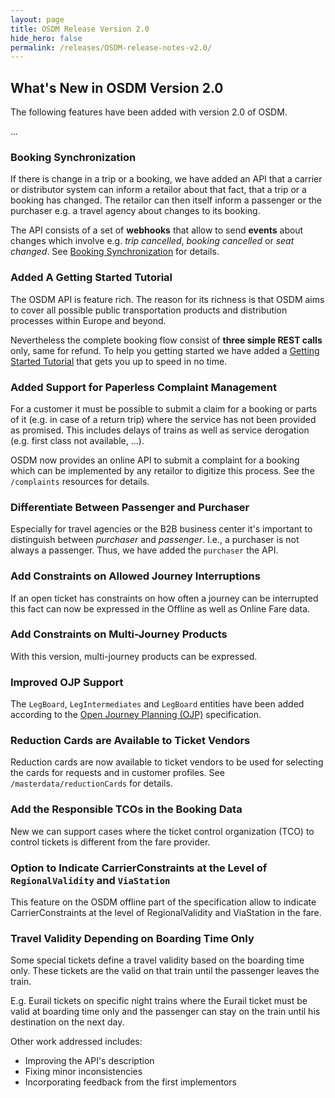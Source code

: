 ```yaml
---
layout: page
title: OSDM Release Version 2.0
hide_hero: false
permalink: /releases/OSDM-release-notes-v2.0/
---
```


## What's New in OSDM Version 2.0

The following features have been added with version 2.0 of OSDM.

...

### Booking Synchronization

If there is change in a trip or a booking, we have added an API that a carrier
or distributor system can inform a retailor about that fact, that a trip or a
booking has changed. The retailor can then itself inform a passenger or the
purchaser e.g. a travel agency about changes to its booking.

The API consists of a set of **webhooks** that allow to send **events** about
changes which involve e.g. _trip cancelled_, _booking cancelled_ or _seat
changed_. See [Booking Synchronization](../../spec/synchronization) for details.

### Added A Getting Started Tutorial

The OSDM API is feature rich. The reason for its richness is that OSDM aims to
cover all possible public transportation products and distribution processes
within Europe and beyond.

Nevertheless the complete booking flow consist of **three simple REST calls**
only, same for refund. To help you getting started we have added a
[Getting Started Tutorial](../../spec/getting-started) that gets you up to speed
in no time.

### Added Support for Paperless Complaint Management

For a customer it must be possible to submit a claim for a booking or parts of
it (e.g. in case of a return trip) where the service has not been provided as
promised. This includes delays of trains as well as service derogation (e.g.
first class not available, ...).

OSDM now provides an online API to submit a complaint for a booking which can be
implemented by any retailor to digitize this process. See the `/complaints`
resources for details.

### Differentiate Between Passenger and Purchaser

Especially for travel agencies or the B2B business center it's important to
distinguish between _purchaser_ and _passenger_. I.e., a purchaser is not always
a passenger. Thus, we have added the `purchaser` the API.

### Add Constraints on Allowed Journey Interruptions

If an open ticket has constraints on how often a journey can be interrupted this
fact can now be expressed in the Offline as well as Online Fare data.

### Add Constraints on Multi-Journey Products

With this version, multi-journey products can be expressed.

### Improved OJP Support

The `LegBoard`, `LegIntermediates` and `LegBoard` entities have been added
according to the
[Open Journey Planning (OJP)](https://www.transmodel-cen.eu/ojp-standard/)
specification.

### Reduction Cards are Available to Ticket Vendors

Reduction cards are now available to ticket vendors to be used for selecting the
cards for requests and in customer profiles. See `/masterdata/reductionCards`
for details.

### Add the Responsible TCOs in the Booking Data

New we can support cases where the ticket control organization (TCO) to control
tickets is different from the fare provider.

### Option to Indicate CarrierConstraints at the Level of `RegionalValidity` and `ViaStation`

This feature on the OSDM offline part of the specification allow to indicate
CarrierConstraints at the level of RegionalValidity and ViaStation in the fare.

### Travel Validity Depending on Boarding Time Only

Some special tickets define a travel validity based on the boarding time only.
These tickets are the valid on that train until the passenger leaves the train.

E.g. Eurail tickets on specific night trains where the Eurail ticket must be
valid at boarding time only and the passenger can stay on the train until his
destination on the next day.

Other work addressed includes:

- Improving the API's description
- Fixing minor inconsistencies
- Incorporating feedback from the first implementors

